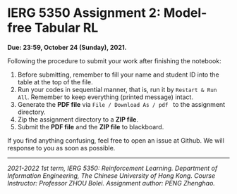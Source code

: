 # IERG 5350 Assignment 2: Model-free Tabular RL


**Due: 23:59, October 24 (Sunday), 2021.**


Following the procedure to submit your work after finishing the notebook:

1. Before submitting, remember to fill your name and student ID into the table at the top of the file.
2. Run your codes in sequential manner, that is, run it by `Restart & Run All`. Remember to keep everything (printed message) intact.
3. Generate the **PDF file** via `File / Download As / pdf ` to the assignment directory.
4. Zip the assignment directory to a **ZIP file**.
5. Submit the **PDF file** and the **ZIP file** to blackboard.





If you find anything confusing, feel free to open an issue at Github. We will response to you as soon as possible.



------

*2021-2022 1st term, IERG 5350: Reinforcement Learning. Department of Information Engineering, The Chinese University of Hong Kong. Course Instructor: Professor ZHOU Bolei. Assignment author: PENG Zhenghao.*


